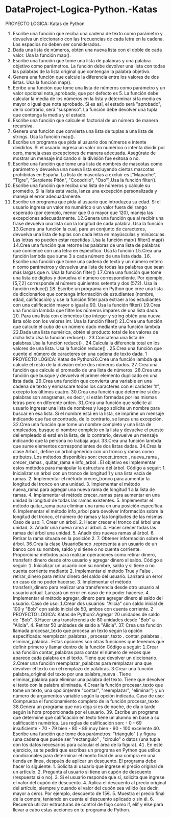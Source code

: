 # DataProject-Logica-Python.-Katas

PROYECTO LÓGICA: Katas de Python 
1. Escribe una función que reciba una cadena de texto como parámetro y devuelva un diccionario con las frecuencias de cada letra en la cadena. Los espacios no deben ser considerados.
2. Dada una lista de números, obtén una nueva lista con el doble de cada valor. Usa la función map().
3. Escribe una función que tome una lista de palabras y una palabra objetivo como parámetros. La función debe devolver una lista con todas las palabras de la lista original que contengan la palabra objetivo.
4. Genera una función que calcule la diferencia entre los valores de dos listas. Usa la función map().
5. Ecribe una función que tome una lista de números como parámetro y un valor opcional nota_aprobado, que por defecto es 5. La función debe calcular la media de los números en la lista y determinar si la media es mayor o igual que nota aprobado. Si es así, el estado será "aprobado", de lo contrario, será "suspenso". La función debe devolver una tupla que contenga la media y el estado.
6. Escribe una función que calcule el factorial de un número de manera recursiva.
7. Genera una función que convierta una lista de tuplas a una lista de strings. Usa la función map().
8. Escribe un programa que pida al usuario dos números e intente dividirlos. Si el usuario ingresa un valor no numérico o intenta dividir por cero, maneja esas excepciones de manera adecuada. Asegúrate de mostrar un mensaje indicando si la división fue exitosa o no.
9. Escribe una función que tome una lista de nombres de mascotas como parámetro y devuelva una nueva lista excluyendo ciertas mascotas prohibidas en España. La lista de mascotas a excluir es ["Mapache", "Tigre", "Serpiente Pitón", "Cocodrilo", "Oso"].Usa la función filter().
10. Escribe una función que reciba una lista de números y calcule su promedio. Si la lista está vacía, lanza una excepción personalizada y maneja el error adecuadamente.
11. Escribe un programa que pida al usuario que introduzca su edad. Si el usuario ingresa un valor no numérico o un valor fuera del rango esperado (por ejemplo, menor que 0 o mayor que 120, maneja las excepciones adecuadamente. Genera una función que al recibir una frase devuelva una lista con la longitud de cada palabra. Usa la función Genera una función la cual, para un conjunto de caracteres, devuelva una lista de tuplas con cada letra en mayúsculas y minúsculas. Las letras no pueden estar repetidas .Usa la función map() filter() map() Crea una función que retorne las palabras de una lista de palabras que comience con una letra en especifico. Usa la función Crea una función lambda que  sume 3 a cada número de una lista dada.  Escribe una función que tome una cadena de texto y un número entero n como parámetros y devuelva una lista de todas las palabras que sean más largas que n. Usa la función filter() Crea una función que tome una lista de dígitos y devuelva el número correspondiente. Por ejemplo, 5,7,2 corresponde al número quinientos setenta y dos 572. Usa la función reduce()  Escribe un programa en Python que cree una lista de diccionarios que contenga información de estudiantes (nombre, edad, calificación) y use la función filter para extraer a los estudiantes con una calificación mayor o igual a 90. Usa la función filter() Crea una función lambda que filtre los números impares de una lista dada.  Para una lista con elementos tipo integer y string obtén una nueva lista sólo con los valores int. Usa la función filter() Crea una función que calcule el cubo de un número dado mediante una función lambda Dada una lista numérica, obtén el producto total de los valores de dicha lista.Usa la función reduce() . Concatena una lista de palabras.Usa la función reduce() . Calcula la diferencia total en los valores de una lista. Usa la función reduce() . Crea una función que cuente el número de caracteres en una cadena de texto dada. 1 PROYECTO LÓGICA Katas de PythonCrea una función lambda que calcule el resto de la división entre dos números dados. Crea una función que calcule el promedio de una lista de números. Crea una función que busque y devuelva el primer elemento duplicado en una lista dada. Crea una función que convierta una variable en una cadena de texto y enmascare todos los caracteres  con el carácter '#', excepto los últimos cuatro. Crea una función que determine si dos palabras son anagramas, es decir, si están formadas por las mismas letras pero en diferente orden. Crea una función que solicite al usuario ingresar una lista de nombres y luego solicite un nombre para buscar en esa lista. Si el nombre está en la lista, se imprime un mensaje indicando que fue encontrado, de lo contrario, se lanza una excepción. Crea una función que tome un nombre completo y una lista de empleados, busque el nombre completo en la lista y devuelve el puesto del empleado si está en la lista, de lo contrario, devuelve un mensaje indicando que la persona no trabaja aquí. Crea una función lambda que sume elementos correspondientes de dos listas dadas. Crea la clase Arbol , define un árbol genérico con un tronco y ramas como atributos. Los métodos disponibles son: crecer_tronco , nueva_rama , crecer_ramas , quitar_rama e info_arbol . El objetivo es implementar estos métodos para manipular la estructura del árbol. Código a seguir: 1. Inicializar un árbol con un tronco de longitud 1 y una lista vacía de ramas. 2. Implementar el método crecer_tronco para aumentar la longitud del tronco en una unidad. 3. Implementar el método nueva_rama para agregar una nueva rama de longitud 1 a la lista de ramas. 4. Implementar el método crecer_ramas para aumentar en una unidad la longitud de todas las ramas existentes. 5. Implementar el método quitar_rama para eliminar una rama en una posición específica. 6. Implementar el método info_arbol para devolver información sobre la longitud del tronco, el número de ramas y las longitudes de las mismas. Caso de uso: 1. Crear un árbol. 2. Hacer crecer el tronco del árbol una unidad. 3. Añadir una nueva rama al árbol. 4. Hacer crecer todas las ramas del árbol una unidad. 5. Añadir dos nuevas ramas al árbol. 6. Retirar la rama situada en la posición 2. 7. Obtener información sobre el árbol. Crea la clase UsuarioBanco ,representa a un usuario de un banco con su nombre, saldo y si tiene o no cuenta corriente. Proporciona métodos para realizar operaciones como retirar dinero, transferir dinero desde otro usuario y agregar dinero al saldo. Código a seguir:  Inicializar un usuario con su nombre, saldo y si tiene o no cuenta corriente mediante  Implementar el método True y False . retirar_dinero para retirar dinero del saldo del usuario. Lanzará un error en caso de no poder hacerse.  Implementar el método transferir_dinero para realizar una transferencia desde otro usuario al usuario actual. Lanzará un error en caso de no poder hacerse.  Implementar el método agregar_dinero para agregar dinero al saldo del usuario. Caso de uso: Crear dos usuarios: "Alicia" con saldo inicial de 100 y "Bob" con saldo inicial de 50, ambos con cuenta corriente. 2 PROYECTO LÓGICA Katas de PythonAgregar 20 unidades de saldo de "Bob". Hacer una transferencia de 80 unidades desde "Bob" a "Alicia".  Retirar 50 unidades de saldo a "Alicia". 37. Crea una función llamada procesar_texto que procesa un texto según la opción especificada: reemplazar_palabras , procesar_texto . contar_palabras , eliminar_palabra . Estas opciones son otras funciones que tenemos que definir primero y llamar dentro de la función Código a seguir: Crear una función contar_palabras para contar el número de veces que aparece cada palabra en el texto. Tiene que devolver un diccionario. Crear una función reemplazar_palabras para remplazar una que devolver el texto con el remplazo de palabras. Crear una función palabra_original del texto por una palabra_nueva . Tiene eliminar_palabra para eliminar una palabra del texto. Tiene que devolver el texto con la palabra eliminada. Crear la función procesar_texto que tome un texto, una opción(entre "contar", "reemplazar", "eliminar") y un número de argumentos variable según la opción indicada. Caso de uso: Comprueba el funcionamiento completo de la función procesar_texto Genera un programa que nos diga si es de noche, de día o tarde según la hora proporcionada por el usuario.  Escribe un programa que determine qué calificación en texto tiene un alumno en base a su calificación numérica. Las reglas de calificación son:  0  69 insuficiente  70  79 bien  80  89 muy bien  90  100 excelente  Escribe una función que tome dos parámetros: "triangulo" ) y figura (una cadena que puede ser "rectangulo" , "circulo" o datos (una tupla con los datos necesarios para calcular el área de la figura).  En este ejercicio, se te pedirá que escribas un programa en Python que utilice condicionales para determinar el monto final de una compra en una tienda en línea, después de aplicar un descuento. El programa debe hacer lo siguiente: 1. Solicita al usuario que ingrese el precio original de un artículo. 2. Pregunta al usuario si tiene un cupón de descuento (respuesta sí o no). 3. Si el usuario responde que sí, solicita que ingrese el valor del cupón de descuento. 4. Aplica el descuento al precio original del artículo, siempre y cuando el valor del cupón sea válido (es decir, mayor a cero). Por ejemplo, descuento de 15€. 5. Muestra el precio final de la compra, teniendo en cuenta el descuento aplicado o sin él. 6. Recuerda utilizar estructuras de control de flujo como if, elif y else para llevar a cabo estas acciones en tu programa de Python.
